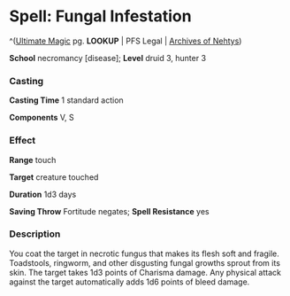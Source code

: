 # Spell: Fungal Infestation

^([Ultimate Magic][ss-fungal-infestation] pg. **LOOKUP** | PFS Legal | [Archives of Nehtys][sn-fungal-infestation])

**School** necromancy [disease]; **Level** druid 3, hunter 3

### Casting

**Casting Time** 1 standard action  

**Components** V, S

### Effect

**Range** touch  

**Target** creature touched  

**Duration** 1d3 days  

**Saving Throw** Fortitude negates; **Spell Resistance** yes

### Description

You coat the target in necrotic fungus that makes its flesh soft and fragile. Toadstools, ringworm, and other disgusting fungal growths sprout from its skin. The target takes 1d3 points of Charisma damage. Any physical attack against the target automatically adds 1d6 points of bleed damage.

[ss-fungal-infestation]: http://paizo.com/pathfinderRPG/v57
[sn-fungal-infestation]: http://www.archivesofnethys.com/SpellDisplay.aspx?ItemName=Fungal%20Infestation